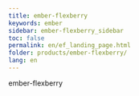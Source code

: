 ```yaml
---
title: ember-flexberry
keywords: ember
sidebar: ember-flexberry_sidebar
toc: false
permalink: en/ef_landing_page.html
folder: products/ember-flexberry/
lang: en
---
```


ember-flexberry